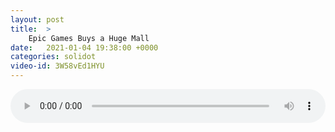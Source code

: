 ```yaml
---
layout: post
title:  >
    Epic Games Buys a Huge Mall
date:   2021-01-04 19:38:00 +0000
categories: solidot
video-id: 3W58vEd1HYU
---
```


<audio src="/assets/42e00937018c13bfabb3c38af31b12e1.mp3" style="width: 100%;" controls></audio>

